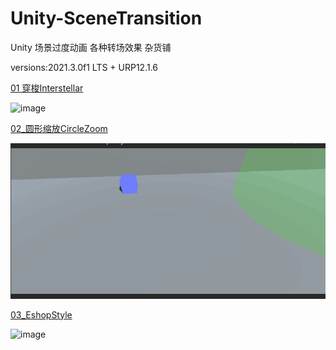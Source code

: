 # Unity-SceneTransition
Unity 场景过度动画 各种转场效果 杂货铺

versions:2021.3.0f1 LTS + URP12.1.6

[01 穿梭Interstellar](https://github.com/NGTO-WONG/Unity-SceneTransition/tree/master/Assets/Scene/01_Interstellar)

![image](https://github.com/NGTO-WONG/Unity-SceneTransition/blob/master/Assets/Scene/01_Interstellar/Interstellar.gif )   

[02_圆形缩放CircleZoom](https://github.com/NGTO-WONG/Unity-SceneTransition/tree/master/Assets/Scene/02_CircleZoom)

![image](https://github.com/NGTO-WONG/Unity-SceneTransition/blob/master/Assets/Scene/02_CircleZoom/CircleZoom.gif)   

[03_EshopStyle](https://github.com/NGTO-WONG/Unity-SceneTransition/tree/master/Assets/Scene/03_EshopStyle)

![image](https://github.com/NGTO-WONG/Unity-SceneTransition/blob/master/Assets/Scene/03_EshopStyle/EshopStyle.gif)   
